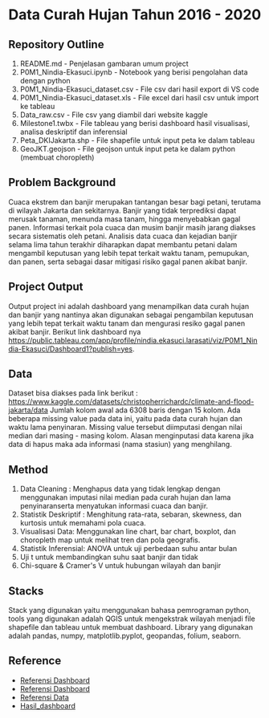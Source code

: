 # Data Curah Hujan Tahun 2016 - 2020

## Repository Outline
1. README.md - Penjelasan gambaran umum project
2. P0M1_Nindia-Ekasuci.ipynb - Notebook yang berisi pengolahan data dengan python
3. P0M1_Nindia-Ekasuci_dataset.csv - File csv dari hasil export di VS code
4. P0M1_Nindia-Ekasuci_dataset.xls - File excel dari hasil csv untuk import ke tableau
5. Data_raw.csv - File csv yang diambil dari website kaggle
6. Milestone1.twbx - File tableau yang berisi dashboard hasil visualisasi, analisa deskriptif dan inferensial
7. Peta_DKIJakarta.shp - File shapefile untuk input peta ke dalam tableau
8. GeoJKT.geojson - File geojson untuk input peta ke dalam python (membuat choropleth)


## Problem Background
Cuaca ekstrem dan banjir merupakan tantangan besar bagi petani, terutama di wilayah Jakarta dan sekitarnya. Banjir yang tidak terprediksi dapat merusak tanaman, menunda masa tanam, hingga menyebabkan gagal panen. Informasi terkait pola cuaca dan musim banjir masih jarang diakses secara sistematis oleh petani.
Analisis data cuaca dan kejadian banjir selama lima tahun terakhir diharapkan dapat membantu petani dalam mengambil keputusan yang lebih tepat terkait waktu tanam, pemupukan, dan panen, serta sebagai dasar mitigasi risiko gagal panen akibat banjir.


## Project Output
Output project ini adalah dashboard yang menampilkan data curah hujan dan banjir yang nantinya akan digunakan sebagai pengambilan keputusan  yang lebih tepat terkait waktu tanam dan mengurasi resiko gagal panen akibat banjir. Berikut link dashboard nya https://public.tableau.com/app/profile/nindia.ekasuci.larasati/viz/P0M1_Nindia-Ekasuci/Dashboard1?publish=yes.

## Data
Dataset bisa diakses pada link berikut :
https://www.kaggle.com/datasets/christopherrichardc/climate-and-flood-jakarta/data
Jumlah kolom awal ada 6308 baris dengan 15 kolom. Ada beberapa missing value pada data ini, yaitu pada data curah hujan dan waktu lama penyinaran. Missing value tersebut diimputasi dengan nilai median dari masing - masing kolom. Alasan menginputasi data karena jika data di hapus maka ada informasi (nama stasiun) yang menghilang.

## Method
1. Data Cleaning : Menghapus data yang tidak lengkap dengan menggunakan imputasi nilai median pada curah hujan dan lama penyinaranserta  menyatukan informasi cuaca dan banjir.
2. Statistik Deskriptif : Menghitung rata-rata, sebaran, skewness, dan kurtosis untuk memahami pola cuaca.
3. Visualisasi Data: Menggunakan line chart, bar chart, boxplot, dan choropleth map untuk melihat tren dan pola geografis.
4. Statistik Inferensial: ANOVA untuk uji perbedaan suhu antar bulan
5. Uji t untuk membandingkan suhu saat banjir dan tidak
6. Chi-square & Cramer's V untuk hubungan wilayah dan banjir

## Stacks
Stack yang digunakan yaitu menggunakan bahasa pemrograman python, tools yang digunakan adalah QGIS untuk mengekstrak wilayah menjadi file shapefile dan tableau untuk membuat dashboard. Library yang digunakan adalah pandas, numpy, matplotlib.pyplot, geopandas, folium, seaborn.

## Reference
- [Referensi Dashboard](https://public.tableau.com/app/profile/tam.s.varga/viz/Superstore-Bento-Box/PerformanceOverview)
- [Referensi Dashboard](https://public.tableau.com/app/profile/faishal.kemal/viz/DashboardSuicideAnalysis/SuicideDataAnalysis)
- [Referensi Data](https://www.kaggle.com/datasets/christopherrichardc/climate-and-flood-jakarta/data)
- [Hasil_dashboard](https://public.tableau.com/app/profile/nindia.ekasuci.larasati/viz/P0M1_Nindia-Ekasuci/Dashboard1?publish=yes)


